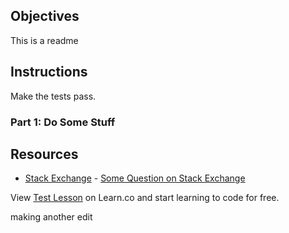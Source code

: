 ## Objectives

This is a readme
## Instructions

Make the tests pass.

### Part 1: Do Some Stuff

## Resources

* [Stack Exchange](http://www.stackexchange.com) - [Some Question on Stack Exchange](http://www.stackexchange.com/questions/123)

<p class='util--hide'>View <a href='https://learn.co/lessons/test-lesson'>Test Lesson</a> on Learn.co and start learning to code for free.</p>

<p>making another edit</p>